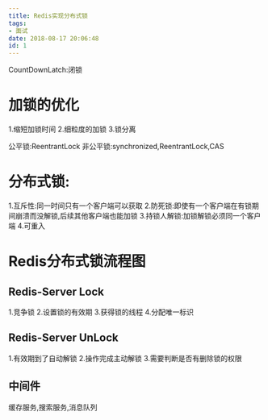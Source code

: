 ```yaml
---
title: Redis实现分布式锁
tags: 
- 面试
date: 2018-08-17 20:06:48
id: 1
---
```

CountDownLatch:闭锁
# 加锁的优化
1.缩短加锁时间
2.细粒度的加锁
3.锁分离

公平锁:ReentrantLock
非公平锁:synchronized,ReentrantLock,CAS

# 分布式锁:
1.互斥性:同一时间只有一个客户端可以获取
2.防死锁:即使有一个客户端在有锁期间崩溃而没解锁,后续其他客户端也能加锁
3.持锁人解锁:加锁解锁必须同一个客户端
4.可重入

# Redis分布式锁流程图 
## Redis-Server Lock
1.竞争锁
2.设置锁的有效期
3.获得锁的线程
4.分配唯一标识
## Redis-Server UnLock
1.有效期到了自动解锁
2.操作完成主动解锁
3.需要判断是否有删除锁的权限

## 中间件
缓存服务,搜索服务,消息队列
